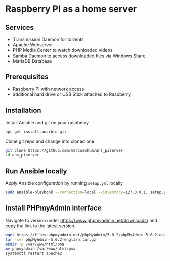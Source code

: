 # Raspberry PI as a home server
## Services
- Transmission Daemon for torrents
- Apache Webserver
- PHP Media Center to watch downloaded videos
- Samba Daemon to access downloaded files via Windows Share
- MariaDB Database

## Prerequisites
- Raspberry PI with network access
- additional hard drive or USB Stick attached to Raspberry

## Installation
Install Ansible and git on your raspberry
```bash
apt get install ansible git
```
Clone git repo and change into cloned one
```bash
git clone https://github.com/marcoschum/ans_piserver
cd ans_piserver
```

## Run Ansible locally
Apply Ansible configuration by running `setup.yml` locally
```bash
sudo ansible-playbook --connection=local --inventory=127.0.0.1, setup.yml
```

## Install PHPmyAdmin interface
Navigate to version under https://www.phpmyadmin.net/downloads/ and copy the link to the latest version.
```bash
wget https://files.phpmyadmin.net/phpMyAdmin/5.0.2/phpMyAdmin-5.0.2-english.tar.gz
tar -xvf phpMyAdmin-5.0.2-english.tar.gz
mkdir -p /var/www/html/pma
mv phpmyadmin /var/www/html/pma
systemctl restart apache2
```
